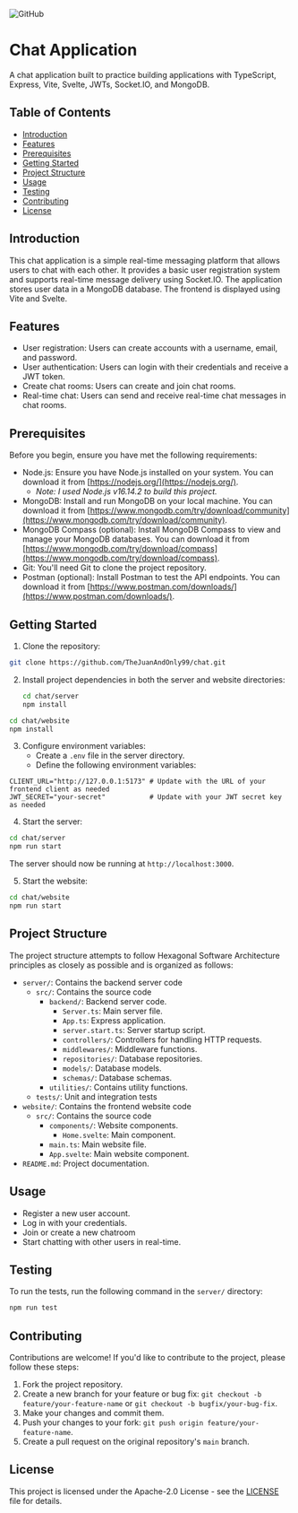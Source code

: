 ![GitHub](https://img.shields.io/github/license/TheJuanAndOnly99/chat)

# Chat Application

A chat application built to practice building applications with TypeScript, Express, Vite, Svelte, JWTs, Socket.IO, and MongoDB.

## Table of Contents

- [Introduction](#introduction)
- [Features](#features)
- [Prerequisites](#prerequisites)
- [Getting Started](#getting-started)
- [Project Structure](#project-structure)
- [Usage](#usage)
- [Testing](#testing)
- [Contributing](#contributing)
- [License](#license)

## Introduction

This chat application is a simple real-time messaging platform that allows users to chat with each other. It provides a basic user registration system and supports real-time message delivery using Socket.IO. The application stores user data in a MongoDB database. The frontend is displayed using Vite and Svelte.

## Features

- User registration: Users can create accounts with a username, email, and password.
- User authentication: Users can login with their credentials and receive a JWT token.
- Create chat rooms: Users can create and join chat rooms.
- Real-time chat: Users can send and receive real-time chat messages in chat rooms.

## Prerequisites

Before you begin, ensure you have met the following requirements:

- Node.js: Ensure you have Node.js installed on your system. You can download it from [https://nodejs.org/](https://nodejs.org/).
  - *Note: I used Node.js v16.14.2 to build this project.*
- MongoDB: Install and run MongoDB on your local machine. You can download it from [https://www.mongodb.com/try/download/community](https://www.mongodb.com/try/download/community).
- MongoDB Compass (optional): Install MongoDB Compass to view and manage your MongoDB databases. You can download it from [https://www.mongodb.com/try/download/compass](https://www.mongodb.com/try/download/compass).
- Git: You'll need Git to clone the project repository.
- Postman (optional): Install Postman to test the API endpoints. You can download it from [https://www.postman.com/downloads/](https://www.postman.com/downloads/).

## Getting Started

1. Clone the repository:

  ```bash
  git clone https://github.com/TheJuanAndOnly99/chat.git
  ```

2. Install project dependencies in both the server and website directories:

   ```bash
   cd chat/server
   npm install
   ```

  ```bash
  cd chat/website
  npm install
  ```

3. Configure environment variables:
   - Create a `.env` file in the server directory.
   - Define the following environment variables:

  ```env
  CLIENT_URL="http://127.0.0.1:5173" # Update with the URL of your frontend client as needed
  JWT_SECRET="your-secret"           # Update with your JWT secret key as needed
  ```

4. Start the server:

  ```bash
  cd chat/server
  npm run start
  ```

The server should now be running at `http://localhost:3000`.

5. Start the website:

  ```bash
  cd chat/website
  npm run start
  ```

## Project Structure

The project structure attempts to follow Hexagonal Software Architecture principles as closely as possible and is organized as follows:

- `server/`: Contains the backend server code
  - `src/`: Contains the source code
    - `backend/`: Backend server code.
      - `Server.ts`: Main server file.
      - `App.ts`: Express application.
      - `server.start.ts`: Server startup script.
      - `controllers/`: Controllers for handling HTTP requests.
      - `middlewares/`: Middleware functions.
      - `repositories/`: Database repositories.
      - `models/`: Database models.
      - `schemas/`: Database schemas.
    - `utilities/`: Contains utility functions.
  - `tests/`: Unit and integration tests 
- `website/`: Contains the frontend website code
  - `src/`: Contains the source code
    - `components/`: Website components.
      - `Home.svelte`: Main component.
    - `main.ts`: Main website file.
    - `App.svelte`: Main website component.
- `README.md`: Project documentation.

## Usage

- Register a new user account.
- Log in with your credentials.
- Join or create a new chatroom
- Start chatting with other users in real-time.

## Testing

To run the tests, run the following command in the `server/` directory:

```bash
npm run test
```

## Contributing

Contributions are welcome! If you'd like to contribute to the project, please follow these steps:

1. Fork the project repository.
2. Create a new branch for your feature or bug fix: `git checkout -b feature/your-feature-name` or `git checkout -b bugfix/your-bug-fix`.
3. Make your changes and commit them.
4. Push your changes to your fork: `git push origin feature/your-feature-name`.
5. Create a pull request on the original repository's `main` branch.

## License

This project is licensed under the Apache-2.0 License - see the [LICENSE](LICENSE) file for details.
```

